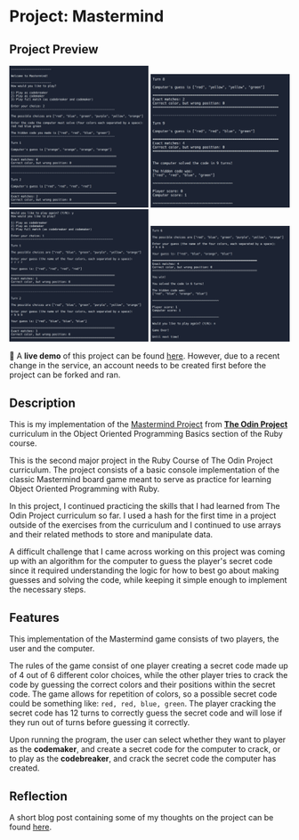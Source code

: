 # Project: Mastermind

## Project Preview

<img src="./images/mastermind1.png" width="250">
<img src="./images/mastermind2.png" width="250">
<img src="./images/mastermind3.png" width="250">
<img src="./images/mastermind4.png" width="250"><br>

:link: A **live demo** of this project can be found
[here](https://replit.com/@PotaytoDev/Mastermind#main.rb). However, due to a recent
change in the service, an account needs to be created first before the project can
be forked and ran.<br>


## Description

This is my implementation of the
[Mastermind Project](https://www.theodinproject.com/lessons/ruby-mastermind)
from [**The Odin Project**](https://www.theodinproject.com/) curriculum in the Object
Oriented Programming Basics section of the Ruby course.

This is the second major project in the Ruby Course of The Odin Project curriculum.
The project consists of a basic console implementation of the classic Mastermind board
game meant to serve as practice for learning Object Oriented Programming with Ruby.

In this project, I continued practicing the skills that I had learned from The Odin
Project curriculum so far. I used a hash for the first time in a project outside of
the exercises from the curriculum and I continued to use arrays and their related
methods to store and manipulate data.

A difficult challenge that I came across working on this project was coming up with
an algorithm for the computer to guess the player's secret code since it required
understanding the logic for how to best go about making guesses and solving the code,
while keeping it simple enough to implement the necessary steps.

## Features

This implementation of the Mastermind game consists of two players, the user and the computer.

The rules of the game consist of one player creating a secret code made up of 4 out of 6
different color choices, while the other player tries to crack the code by guessing the
correct colors and their positions within the secret code. The game allows for repetition
of colors, so a possible secret code could be something like: `red, red, blue, green`. The
player cracking the secret code has 12 turns to correctly guess the secret code and
will lose if they run out of turns before guessing it correctly.

Upon running the program, the user can select whether they want to player as the **codemaker**,
and create a secret code for the computer to crack, or to play as the **codebreaker**, and crack
the secret code the computer has created.

## Reflection

A short blog post containing some of my thoughts on the project can be found
[here](https://potayto.notion.site/Project-Mastermind-1b42e46002e64fc0b3ffa4b5bc91488b).
